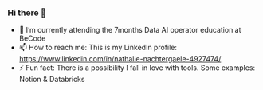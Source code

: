 ### Hi there 👋

- 🌱 I’m currently attending the 7months Data AI operator education at BeCode
- 📫 How to reach me: This is my LinkedIn profile: https://www.linkedin.com/in/nathalie-nachtergaele-4927474/
- ⚡ Fun fact: There is a possibility I fall in love with tools. Some examples: Notion & Databricks

